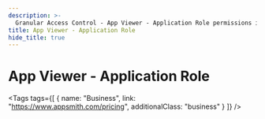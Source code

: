 ```yaml
---
description: >-
  Granular Access Control - App Viewer - Application Role permissions in Appsmith
title: App Viewer - Application Role
hide_title: true
---
```


<!-- vale off -->

<div className="tag-wrapper">
 <h1>App Viewer - Application Role </h1>

<Tags
tags={[
{ name: "Business", link: "https://www.appsmith.com/pricing", additionalClass: "business" }
]}
/>

</div>

<!-- vale on -->